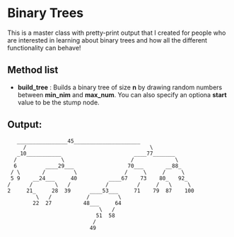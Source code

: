 # Binary Trees
This is a master class with pretty-print output that I created for people who are interested in learning about binary trees and how all the different functionality can behave!

## Method list
* __build_tree__ : Builds a binary tree of size __n__ by drawing random numbers 
between __min_nim__ and __max_num__.  You can also specify an optiona __start__ value to be the stump node.

## Output:
```
   ________________45_____________________              
     /                                       \             
   _10___________                       ____77_______      
  /              \                     /             \     
  6         ____29___                 70___       __88_    
 / \       /         \               /     \     /     \   
 5 9    __24___     40          ____67    73    80_   92_  
/      /       \   /           /         /     /   \     \ 
2     21_     28  39      ____53___     71    79  87    100
         \   /           /         \                       
        22  27          48___     64                       
                             \   /                         
                            51  58                         
                           /                               
                          49                               

```

